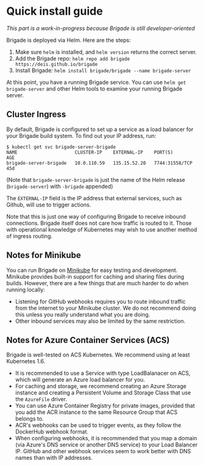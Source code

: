 # Quick install guide

_This part is a work-in-progress because Brigade is still developer-oriented_

Brigade is deployed via Helm. Here are the steps:

1. Make sure `helm` is installed, and `helm version` returns the correct server.
2. Add the Brigade repo: `helm repo add brigade https://deis.github.io/brigade`
3. Install Brigade: `helm install brigade/brigade --name brigade-server`

At this point, you have a running Brigade service. You can use `helm get brigade-server` and other Helm tools to examine your running Brigade server.

## Cluster Ingress

By default, Brigade is configured to set up a service as a load balancer for your Brigade build system. To find out your IP address, run:

```console
$ kubectl get svc brigade-server-brigade
NAME                     CLUSTER-IP    EXTERNAL-IP    PORT(S)          AGE
brigade-server-brigade   10.0.110.59   135.15.52.20   7744:31558/TCP   45d
```

(Note that `brigade-server-brigade` is just the name of the Helm release (`brigade-server`) with `-brigade` appended)

The `EXTERNAL-IP` field is the IP address that external services, such as Github, will use to trigger actions.

Note that this is just one way of configuring Brigade to receive inbound connections. Brigade itself does not care how traffic is routed to it. Those with operational knowledge of Kubernetes may wish to use another method of ingress routing.

## Notes for Minikube

You can run Brigade on [Minikube](https://github.com/kubernetes/minikube) for easy testing
and development. Minikube provides built-in support for caching and sharing files during
builds. However, there are a few things that are much harder to do when running locally:

- Listening for GitHub webhooks requires you to route inbound traffic from the internet
  to your Minikube cluster. We do not recommend doing this unless you really understand
  what you are doing.
- Other inbound services may also be limited by the same restriction.

## Notes for Azure Container Services (ACS)

Brigade is well-tested on ACS Kubernetes. We recommend using at least Kubernetes 1.6.

- It is recommended to use a Service with type LoadBalanacer on ACS, which will generate
  an Azure load balancer for you.
- For caching and storage, we recommend creating an Azure Storage instance and
  creating a Persistent Volume and Storage Class that use the `AzureFile` driver.
- You can use Azure Container Registry for private images, provided that you
  add the ACR instance to the same Resource Group that ACS belongs to.
- ACR's webhooks can be used to trigger events, as they follow the DockerHub
  webhook format.
- When configuring webhooks, it is recommended that you map a domain (via Azure's
  DNS service or another DNS service) to your Load Balancer IP. GitHub and other
  webhook services seem to work better with DNS names than with IP addresses.
